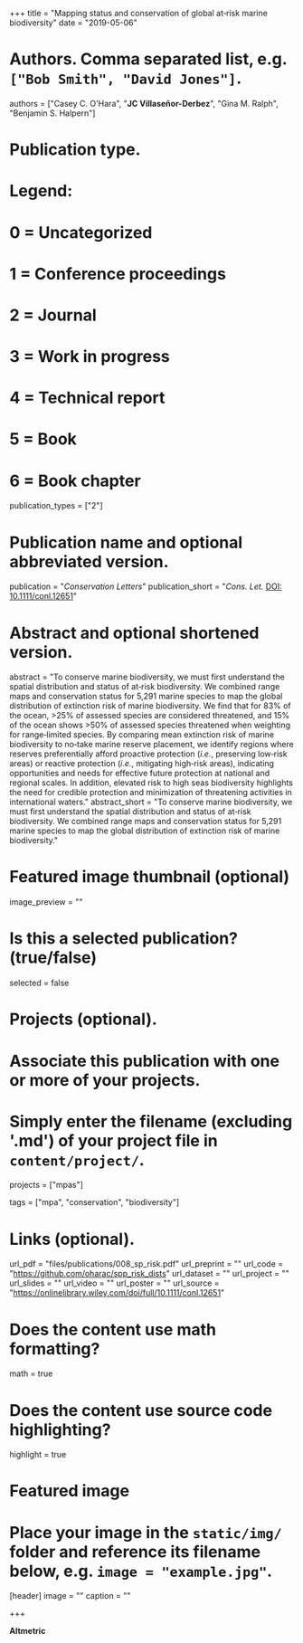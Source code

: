 +++
title = "Mapping status and conservation of global at‐risk marine biodiversity"
date = "2019-05-06"

# Authors. Comma separated list, e.g. `["Bob Smith", "David Jones"]`.
authors = ["Casey C. O'Hara", "**JC Villaseñor-Derbez**",  "Gina M. Ralph", "Benjamin S. Halpern"]

# Publication type.
# Legend:
# 0 = Uncategorized
# 1 = Conference proceedings
# 2 = Journal
# 3 = Work in progress
# 4 = Technical report
# 5 = Book
# 6 = Book chapter
publication_types = ["2"]

# Publication name and optional abbreviated version.
publication = "*Conservation Letters*"
publication_short = "*Cons. Let.* [DOI: 10.1111/conl.12651](https://doi.org/10.1111/conl.12651)"

# Abstract and optional shortened version.
abstract = "To conserve marine biodiversity, we must first understand the spatial distribution and status of at‐risk biodiversity. We combined range maps and conservation status for 5,291 marine species to map the global distribution of extinction risk of marine biodiversity. We find that for 83% of the ocean, >25% of assessed species are considered threatened, and 15% of the ocean shows >50% of assessed species threatened when weighting for range‐limited species. By comparing mean extinction risk of marine biodiversity to no‐take marine reserve placement, we identify regions where reserves preferentially afford proactive protection (*i.e.*, preserving low‐risk areas) or reactive protection (*i.e.*, mitigating high‐risk areas), indicating opportunities and needs for effective future protection at national and regional scales. In addition, elevated risk to high seas biodiversity highlights the need for credible protection and minimization of threatening activities in international waters."
abstract_short = "To conserve marine biodiversity, we must first understand the spatial distribution and status of at‐risk biodiversity. We combined range maps and conservation status for 5,291 marine species to map the global distribution of extinction risk of marine biodiversity."

# Featured image thumbnail (optional)
image_preview = ""

# Is this a selected publication? (true/false)
selected = false

# Projects (optional).
#   Associate this publication with one or more of your projects.
#   Simply enter the filename (excluding '.md') of your project file in `content/project/`.
projects = ["mpas"]

tags = ["mpa", "conservation", "biodiversity"]

# Links (optional).
url_pdf = "files/publications/008_sp_risk.pdf"
url_preprint = ""
url_code = "https://github.com/oharac/spp_risk_dists"
url_dataset = ""
url_project = ""
url_slides = ""
url_video = ""
url_poster = ""
url_source = "https://onlinelibrary.wiley.com/doi/full/10.1111/conl.12651"

# Does the content use math formatting?
math = true

# Does the content use source code highlighting?
highlight = true

# Featured image
# Place your image in the `static/img/` folder and reference its filename below, e.g. `image = "example.jpg"`.
[header]
image = ""
caption = ""

+++

**Altmetric**

<script type="text/javascript" src="https://d1bxh8uas1mnw7.cloudfront.net/assets/embed.js"></script><div class="altmetric-embed" data-badge-type="donut" data-altmetric-id="59995207" />
